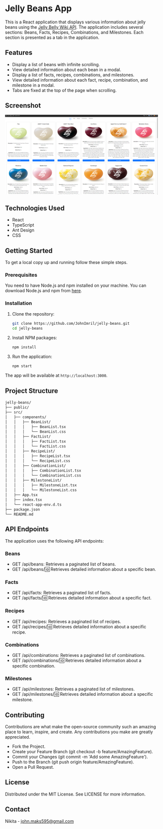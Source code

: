 # Jelly Beans App

This is a React application that displays various information about jelly beans using the [Jelly Belly Wiki API](https://jelly-belly-wiki.netlify.app/). The application includes several sections: Beans, Facts, Recipes, Combinations, and Milestones. Each section is presented as a tab in the application.

## Features

-   Display a list of beans with infinite scrolling.
-   View detailed information about each bean in a modal.
-   Display a list of facts, recipes, combinations, and milestones.
-   View detailed information about each fact, recipe, combination, and milestone in a modal.
-   Tabs are fixed at the top of the page when scrolling.

## Screenshot

![App Screenshot](./assets/screenshot.png)

## Technologies Used

-   React
-   TypeScript
-   Ant Design
-   CSS

## Getting Started

To get a local copy up and running follow these simple steps.

### Prerequisites

You need to have Node.js and npm installed on your machine. You can download Node.js and npm from [here](https://nodejs.org/).

### Installation

1. Clone the repository:

    ```bash
    git clone https://github.com/JohnImril/jelly-beans.git
    cd jelly-beans
    ```

2. Install NPM packages:

    ```bash
    npm install
    ```

3. Run the application:

    ```bash
    npm start
    ```

The app will be available at `http://localhost:3000`.

## Project Structure

```plaintext
jelly-beans/
├── public/
├── src/
│   ├── components/
│   │   ├── BeanList/
│   │   │   ├── BeanList.tsx
│   │   │   └── BeanList.css
│   │   ├── FactList/
│   │   │   ├── FactList.tsx
│   │   │   └── FactList.css
│   │   ├── RecipeList/
│   │   │   ├── RecipeList.tsx
│   │   │   └── RecipeList.css
│   │   ├── CombinationList/
│   │   │   ├── CombinationList.tsx
│   │   │   └── CombinationList.css
│   │   ├── MilestoneList/
│   │   │   ├── MilestoneList.tsx
│   │   │   └── MilestoneList.css
│   ├── App.tsx
│   ├── index.tsx
│   └── react-app-env.d.ts
├── package.json
└── README.md
```

## API Endpoints

The application uses the following API endpoints:

### Beans

-   GET /api/beans: Retrieves a paginated list of beans.
-   GET /api/beans/:id: Retrieves detailed information about a specific bean.

### Facts

-   GET /api/facts: Retrieves a paginated list of facts.
-   GET /api/facts/:id: Retrieves detailed information about a specific fact.

### Recipes

-   GET /api/recipes: Retrieves a paginated list of recipes.
-   GET /api/recipes/:id: Retrieves detailed information about a specific recipe.

### Combinations

-   GET /api/combinations: Retrieves a paginated list of combinations.
-   GET /api/combinations/:id: Retrieves detailed information about a specific combination.

### Milestones

-   GET /api/milestones: Retrieves a paginated list of milestones.
-   GET /api/milestones/:id: Retrieves detailed information about a specific milestone.

## Contributing

Contributions are what make the open-source community such an amazing place to learn, inspire, and create. Any contributions you make are greatly appreciated.

-   Fork the Project.
-   Create your Feature Branch (git checkout -b feature/AmazingFeature).
-   Commit your Changes (git commit -m 'Add some AmazingFeature').
-   Push to the Branch (git push origin feature/AmazingFeature).
-   Open a Pull Request.

## License

Distributed under the MIT License. See LICENSE for more information.

## Contact

Nikita - john.maks595@gmail.com
